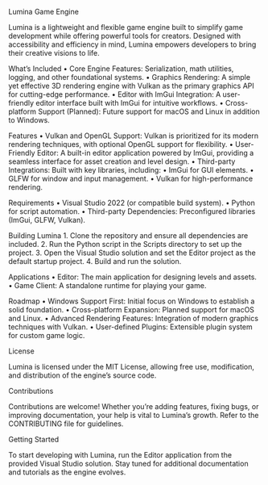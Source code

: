 Lumina Game Engine

Lumina is a lightweight and flexible game engine built to simplify game development while offering powerful tools for creators. Designed with accessibility and efficiency in mind, Lumina empowers developers to bring their creative visions to life.

What’s Included
	•	Core Engine Features: Serialization, math utilities, logging, and other foundational systems.
	•	Graphics Rendering: A simple yet effective 3D rendering engine with Vulkan as the primary graphics API for cutting-edge performance.
	•	Editor with ImGui Integration: A user-friendly editor interface built with ImGui for intuitive workflows.
	•	Cross-platform Support (Planned): Future support for macOS and Linux in addition to Windows.

Features
	•	Vulkan and OpenGL Support: Vulkan is prioritized for its modern rendering techniques, with optional OpenGL support for flexibility.
	•	User-Friendly Editor: A built-in editor application powered by ImGui, providing a seamless interface for asset creation and level design.
	•	Third-party Integrations: Built with key libraries, including:
	•	ImGui for GUI elements.
	•	GLFW for window and input management.
	•	Vulkan for high-performance rendering.

Requirements
	•	Visual Studio 2022 (or compatible build system).
	•	Python for script automation.
	•	Third-party Dependencies: Preconfigured libraries (ImGui, GLFW, Vulkan).

Building Lumina
	1.	Clone the repository and ensure all dependencies are included.
	2.	Run the Python script in the Scripts directory to set up the project.
	3.	Open the Visual Studio solution and set the Editor project as the default startup project.
	4.	Build and run the solution.

Applications
	•	Editor: The main application for designing levels and assets.
	•	Game Client: A standalone runtime for playing your game.

Roadmap
	•	Windows Support First: Initial focus on Windows to establish a solid foundation.
	•	Cross-platform Expansion: Planned support for macOS and Linux.
	•	Advanced Rendering Features: Integration of modern graphics techniques with Vulkan.
	•	User-defined Plugins: Extensible plugin system for custom game logic.

License

Lumina is licensed under the MIT License, allowing free use, modification, and distribution of the engine’s source code.

Contributions

Contributions are welcome! Whether you’re adding features, fixing bugs, or improving documentation, your help is vital to Lumina’s growth. Refer to the CONTRIBUTING file for guidelines.

Getting Started

To start developing with Lumina, run the Editor application from the provided Visual Studio solution. Stay tuned for additional documentation and tutorials as the engine evolves.